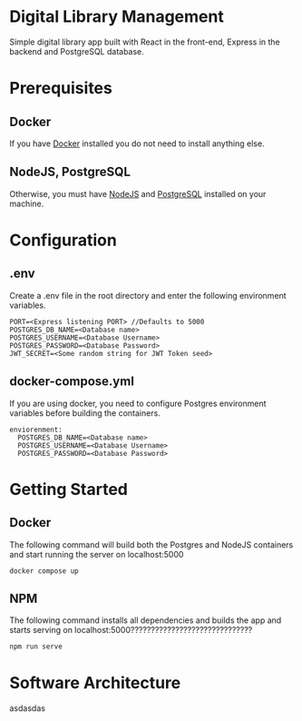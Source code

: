 # Digital Library Management

Simple digital library app built with React in the front-end, Express in the backend and PostgreSQL database.

# Prerequisites

## Docker
If you have [Docker](https://www.docker.com "Docker Homepage") installed you do not need to install anything else.
## NodeJS, PostgreSQL
Otherwise, you must have [NodeJS](https://nodejs.org "NodeJS Homepage") and [PostgreSQL](https://www.postgresql.org/download/ "Postgres Downloads") installed on your machine.

# Configuration

## .env
Create a .env file in the root directory and enter the following environment variables.
```
PORT=<Express listening PORT> //Defaults to 5000
POSTGRES_DB_NAME=<Database name>
POSTGRES_USERNAME=<Database Username>
POSTGRES_PASSWORD=<Database Password>
JWT_SECRET=<Some random string for JWT Token seed>
```
## docker-compose.yml
If you are using docker, you need to configure Postgres environment variables before building the containers.
```
enviorenment:
  POSTGRES_DB_NAME=<Database name>
  POSTGRES_USERNAME=<Database Username>
  POSTGRES_PASSWORD=<Database Password>
```
# Getting Started

## Docker
The following command will build both the Postgres and NodeJS containers and start running the server on localhost:5000
```
docker compose up
```

## NPM
The following command installs all dependencies and builds the app and starts serving on localhost:5000??????????????????????????????
```javascript
npm run serve
```

# Software Architecture
asdasdas
